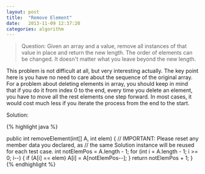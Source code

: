 ```yaml
---
layout: post
title:  "Remove Element"
date:   2013-11-09 12:37:20
categories: algorithm
---
```


> Question: 
> Given an array and a value, remove all instances of that value in place and return the new length.
> The order of elements can be changed. It doesn't matter what you leave beyond the new length.

This problem is not difficult at all, but very interesting actually. The key point here is you have no need to care about the sequence of the original array. For a problem about deleting elements in array, you should keep in mind that if you do it from index 0 to the end, every time you delete an element, you have to move all the rest elements one step forward. In most cases, it would cost much less if you iterate the process from the end to the start.

Solution:

{% highlight java %}

public int removeElement(int[] A, int elem) {
    // IMPORTANT: Please reset any member data you declared, as
    // the same Solution instance will be reused for each test case.
    int notElemPos = A.length - 1;
    for (int i = A.length - 1; i >= 0; i--) {
       if (A[i] == elem) A[i] = A[notElemPos--];
    }
    return notElemPos + 1;
}
{% endhighlight %}
